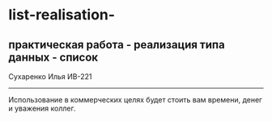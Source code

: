 # list-realisation-
практическая работа - реализация типа данных - список 
------

Сухаренко Илья 
ИВ-221

------
Использование в коммерческих целях будет стоить вам времени, денег и уважения коллег.
